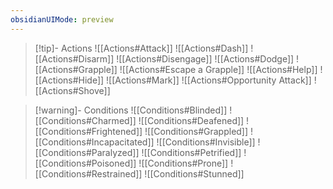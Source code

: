 ```yaml
---
obsidianUIMode: preview
---
```

> [!tip]- Actions
> ![[Actions#Attack]]
> ![[Actions#Dash]]
> ![[Actions#Disarm]]
> ![[Actions#Disengage]]
> ![[Actions#Dodge]]
> ![[Actions#Grapple]]
> ![[Actions#Escape a Grapple]]
> ![[Actions#Help]]
> ![[Actions#Hide]]
> ![[Actions#Mark]]
> ![[Actions#Opportunity Attack]]
> ![[Actions#Shove]]

> [!warning]- Conditions
> ![[Conditions#Blinded]]
> ![[Conditions#Charmed]]
> ![[Conditions#Deafened]]
> ![[Conditions#Frightened]]
> ![[Conditions#Grappled]]
> ![[Conditions#Incapacitated]]
> ![[Conditions#Invisible]]
> ![[Conditions#Paralyzed]]
> ![[Conditions#Petrified]]
> ![[Conditions#Poisoned]]
> ![[Conditions#Prone]]
> ![[Conditions#Restrained]]
> ![[Conditions#Stunned]]